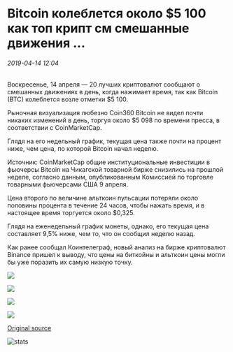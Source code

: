 # Bitcoin колеблется около $5 100 как топ крипт см смешанные движения ...

###### 2019-04-14 12:04

Воскресенье, 14 апреля — 20 лучших криптовалют сообщают о смешанных движениях в день, когда нажимает время, так как Bitcoin (BTC) колеблется возле отметки $5 100.

Рыночная визуализация любезно Coin360 Bitcoin не видел почти никаких изменений в день, торгуя около $5 098 по времени пресса, в соответствии с CoinMarketCap.

Глядя на его недельный график, текущая цена также почти на процент ниже, чем цена, по которой Bitcoin начал неделю.

Источник: CoinMarketCap общие институциональные инвестиции в фьючерсы Bitcoin на Чикагской товарной бирже снизились на прошлой неделе, согласно данным, опубликованным Комиссией по торговле товарными фьючерсами США 9 апреля.

Цена второго по величине альткоин пульсации потеряли около половины процента в течение 24 часов, чтобы нажать время, и в настоящее время торгуется около $0,325.

Глядя на еженедельный график монеты, однако, его текущая цена составляет 9,5% ниже, чем то, что он сообщил неделю назад.

Как ранее сообщал Коинтелеграф, новый анализ на бирже криптовалют Binance пришел к выводу, что цены на биткойны и альткоин цены могли бы уже поразить их самую низкую точку.

![](https://s3.cointelegraph.com/storage/uploads/view/c84c7ac298b0ddece15e108209a6d7f8.png)

![](https://s3.cointelegraph.com/storage/uploads/view/5a1d381489edc25d7daf163d12fed530.png)

![](https://s3.cointelegraph.com/storage/uploads/view/5439a2064da445ddbbf4d3091c677c8e.png)

![](https://s3.cointelegraph.com/storage/uploads/view/5fa5f96fc4311495b0dcface7aaef4d3.png)

[Original source](https://cointelegraph.com/news/bitcoin-hovers-near-5-100-as-top-cryptos-see-mixed-movements)

![stats](https://c.statcounter.com/11760860/0/a89fa40b/1/ "stats")